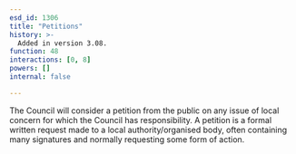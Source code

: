 ```yaml
---
esd_id: 1306
title: "Petitions"
history: >-
  Added in version 3.08.
function: 48
interactions: [0, 8]
powers: []
internal: false

---
```


The Council will consider a petition from the public on any issue of local concern for which the Council has responsibility.   A petition is a formal written request made to a local authority/organised body, often containing many signatures and normally requesting some form of action.

